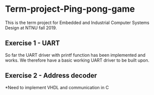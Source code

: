# Term-project-Ping-pong-game
 This is the term project for Embedded and Industrial Computer Systems Design at NTNU fall 2019.

## Exercise 1 - UART
So far the UART driver with printf function has been implemented and works. We therefore have a basic working UART driver to be built upon. 
## Exercise 2 - Address decoder
*Need to implement VHDL and communication in C
